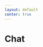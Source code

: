 ```yaml
---
layout: default
center: true
---
```


# Chat

<div id="tlkio" data-channel="773764" data-theme="theme--minimal" data-custom-css="https://brianyu.me/assets/css/chat.css" style="width:100%;height:500px;"></div><script async src="https://tlk.io/embed.js" type="text/javascript"></script>
